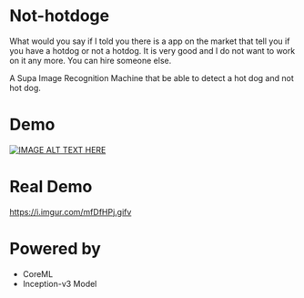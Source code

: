 # Not-hotdoge
  What would you say if I told you there is a app on the market that tell you if you have a hotdog or not a hotdog. It is very good and I do not want to work on it any more. You can hire someone else.

A Supa Image Recognition Machine that be able to detect a hot dog and not hot dog. 

# Demo
[![IMAGE ALT TEXT HERE](https://img.youtube.com/vi/ACmydtFDTGs/0.jpg)](https://www.youtube.com/watch?v=ACmydtFDTGs)

# Real Demo
https://i.imgur.com/mfDfHPj.gifv

# Powered by
* CoreML
* Inception-v3 Model
